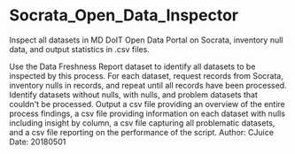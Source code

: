 # Socrata_Open_Data_Inspector
Inspect all datasets in MD DoIT Open Data Portal on Socrata, inventory null data, and output statistics in .csv files.

Use the Data Freshness Report dataset to identify all datasets to be inspected by this process.
For each dataset, request records from Socrata, inventory nulls in records, and repeat until all records have been
 processed.
Identify datasets without nulls, with nulls, and problem datasets that couldn't be processed.
Output a csv file providing an overview of the entire process findings, a csv file providing information on each
 dataset with nulls including insight by column, a csv file capturing all problematic datasets, and a csv file
 reporting on the performance of the script.
Author: CJuice
Date: 20180501